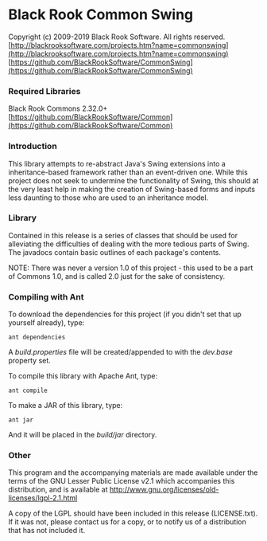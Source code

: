 # Black Rook Common Swing

Copyright (c) 2009-2019 Black Rook Software. All rights reserved.  
[http://blackrooksoftware.com/projects.htm?name=commonswing](http://blackrooksoftware.com/projects.htm?name=commonswing)  
[https://github.com/BlackRookSoftware/CommonSwing](https://github.com/BlackRookSoftware/CommonSwing)

### Required Libraries

Black Rook Commons 2.32.0+  
[https://github.com/BlackRookSoftware/Common](https://github.com/BlackRookSoftware/Common)

### Introduction

This library attempts to re-abstract Java's Swing extensions into a
inheritance-based framework rather than an event-driven one. While this
project does not seek to undermine the functionality of Swing, this should
at the very least help in making the creation of Swing-based forms and 
inputs less daunting to those who are used to an inheritance model.

### Library

Contained in this release is a series of classes that should be used for
alleviating the difficulties of dealing with the more tedious parts of Swing.
The javadocs contain basic outlines of each package's contents.

NOTE: There was never a version 1.0 of this project - this used to be a part of
Commons 1.0, and is called 2.0 just for the sake of consistency.

### Compiling with Ant

To download the dependencies for this project (if you didn't set that up yourself already), type:

	ant dependencies

A *build.properties* file will be created/appended to with the *dev.base* property set.
	
To compile this library with Apache Ant, type:

	ant compile

To make a JAR of this library, type:

	ant jar

And it will be placed in the *build/jar* directory.

### Other

This program and the accompanying materials
are made available under the terms of the GNU Lesser Public License v2.1
which accompanies this distribution, and is available at
http://www.gnu.org/licenses/old-licenses/lgpl-2.1.html

A copy of the LGPL should have been included in this release (LICENSE.txt).
If it was not, please contact us for a copy, or to notify us of a distribution
that has not included it. 
